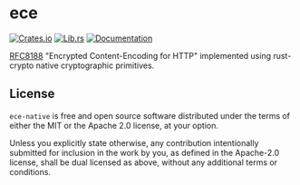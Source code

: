 # ece

[![Crates.io](https://img.shields.io/crates/v/ece-native)](https://crates.io/crates/ece-native)
[![Lib.rs](https://img.shields.io/badge/lib.rs-linked-informational)](https://lib.rs/crates/ece-native)
[![Documentation](https://img.shields.io/docsrs/ece-native)](https://docs.rs/ece-native)

[RFC8188](https://www.rfc-editor.org/rfc/rfc8188) "Encrypted Content-Encoding for HTTP" implemented using rust-crypto native cryptographic primitives.

## License

`ece-native` is free and open source software distributed under the terms of either the MIT or the Apache 2.0 license, at your option.

Unless you explicitly state otherwise, any contribution intentionally submitted for inclusion in the work by you, as defined in the Apache-2.0 license, shall be dual licensed as above, without any additional terms or conditions.
